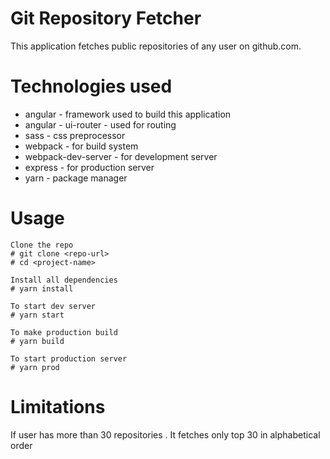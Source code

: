 # Git Repository Fetcher
This application fetches public repositories of any user on github.com.

# Technologies used
* angular - framework used to build this application
* angular - ui-router - used for routing
* sass - css preprocessor
* webpack - for build system
* webpack-dev-server - for development server
* express - for production server
* yarn - package manager

# Usage
```
Clone the repo
# git clone <repo-url>
# cd <project-name>

Install all dependencies
# yarn install

To start dev server
# yarn start

To make production build
# yarn build

To start production server
# yarn prod
```

# Limitations
If user has more than 30 repositories . It fetches only top 30 in alphabetical order